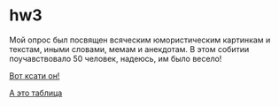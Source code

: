 # hw3
Мой опрос был посвящен всяческим юмористическим картинкам и текстам, иными словами, мемам и анекдотам. В этом собитии поучавствовало 50 человек, надеюсь, им было весело!

[Вот ксати он!](https://docs.google.com/forms/d/e/1FAIpQLScOe1YZdD5422cYsgroqgV9OZh_35QEuEQMleB10TSnrdACsw/closedform)

[А это таблица](https://docs.google.com/spreadsheets/d/1Ey8eHIFfJT4B-4ufqIQWqJo0iFYC0A1lPALfHRpuGR0/edit#gid=65642881&fvid=1552955301)
